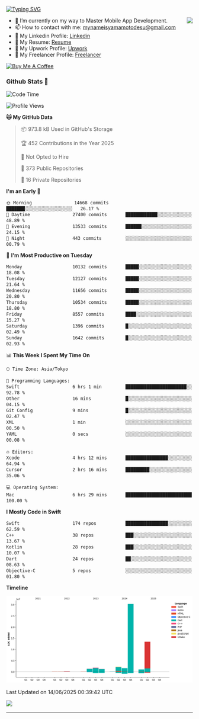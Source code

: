 
[![Typing SVG](https://readme-typing-svg.demolab.com/?lines=Thank+You+For+Visiting!!;You+Are+Welcome✨;I+am+Kyo+Yamamoto;Mobile+Developer)](https://git.io/typing-svg)
<p>
<img align="right" src="https://media.giphy.com/media/26ufdb3cYKwbRtYVW/giphy.gif" style="max-width:100%;" height="150px">

- 🌱 I’m currently on my way to Master Mobile App Development.
- 📫 How to contact with me: mynameisyamamotodesu@gmail.com
- 🔗 My Linkedin Profile: [Linkedin](https://www.linkedin.com/in/kyo-yamamoto-a2ab50239)
- 🔗 My Resume: [Resume](https://www.kickresume.com/cv/rNok4e/)
- 🔗 My Upwork Profile: [Upwork](https://www.upwork.com/freelancers/~01aa9115102bb4af25)
- 🔗 My Freelancer Profile: [Freelancer](https://www.freelancer.com/u/yamamotodesu)

<a href="https://www.buymeacoffee.com/kyoyamamoto" target="_blank"><img src="https://cdn.buymeacoffee.com/buttons/default-orange.png" alt="Buy Me A Coffee" height="41" width="174"></a>

### Github Stats 🥇 
<!--START_SECTION:waka-->
![Code Time](http://img.shields.io/badge/Code%20Time-1%2C125%20hrs%2012%20mins-blue)

![Profile Views](http://img.shields.io/badge/Profile%20Views-0-blue)

**🐱 My GitHub Data** 

> 📦 973.8 kB Used in GitHub's Storage 
 > 
> 🏆 452 Contributions in the Year 2025
 > 
> 🚫 Not Opted to Hire
 > 
> 📜 373 Public Repositories 
 > 
> 🔑 16 Private Repositories 
 > 
**I'm an Early 🐤** 

```text
🌞 Morning                14668 commits       ███████░░░░░░░░░░░░░░░░░░   26.17 % 
🌆 Daytime                27400 commits       ████████████░░░░░░░░░░░░░   48.89 % 
🌃 Evening                13533 commits       ██████░░░░░░░░░░░░░░░░░░░   24.15 % 
🌙 Night                  443 commits         ░░░░░░░░░░░░░░░░░░░░░░░░░   00.79 % 
```
📅 **I'm Most Productive on Tuesday** 

```text
Monday                   10132 commits       █████░░░░░░░░░░░░░░░░░░░░   18.08 % 
Tuesday                  12127 commits       █████░░░░░░░░░░░░░░░░░░░░   21.64 % 
Wednesday                11656 commits       █████░░░░░░░░░░░░░░░░░░░░   20.80 % 
Thursday                 10534 commits       █████░░░░░░░░░░░░░░░░░░░░   18.80 % 
Friday                   8557 commits        ████░░░░░░░░░░░░░░░░░░░░░   15.27 % 
Saturday                 1396 commits        █░░░░░░░░░░░░░░░░░░░░░░░░   02.49 % 
Sunday                   1642 commits        █░░░░░░░░░░░░░░░░░░░░░░░░   02.93 % 
```


📊 **This Week I Spent My Time On** 

```text
🕑︎ Time Zone: Asia/Tokyo

💬 Programming Languages: 
Swift                    6 hrs 1 min         ███████████████████████░░   92.78 % 
Other                    16 mins             █░░░░░░░░░░░░░░░░░░░░░░░░   04.15 % 
Git Config               9 mins              █░░░░░░░░░░░░░░░░░░░░░░░░   02.47 % 
XML                      1 min               ░░░░░░░░░░░░░░░░░░░░░░░░░   00.50 % 
YAML                     0 secs              ░░░░░░░░░░░░░░░░░░░░░░░░░   00.08 % 

🔥 Editors: 
Xcode                    4 hrs 12 mins       ████████████████░░░░░░░░░   64.94 % 
Cursor                   2 hrs 16 mins       █████████░░░░░░░░░░░░░░░░   35.06 % 

💻 Operating System: 
Mac                      6 hrs 29 mins       █████████████████████████   100.00 % 
```

**I Mostly Code in Swift** 

```text
Swift                    174 repos           ████████████████░░░░░░░░░   62.59 % 
C++                      38 repos            ███░░░░░░░░░░░░░░░░░░░░░░   13.67 % 
Kotlin                   28 repos            ███░░░░░░░░░░░░░░░░░░░░░░   10.07 % 
Dart                     24 repos            ██░░░░░░░░░░░░░░░░░░░░░░░   08.63 % 
Objective-C              5 repos             ░░░░░░░░░░░░░░░░░░░░░░░░░   01.80 % 
```



**Timeline**

![Lines of Code chart](https://raw.githubusercontent.com/YamamotoDesu/YamamotoDesu/main/assets/bar_graph.png)


 Last Updated on 14/06/2025 00:39:42 UTC
<!--END_SECTION:waka-->

![](https://github-profile-summary-cards.vercel.app/api/cards/profile-details?username=YamamotoDesu&theme=vue)

----
